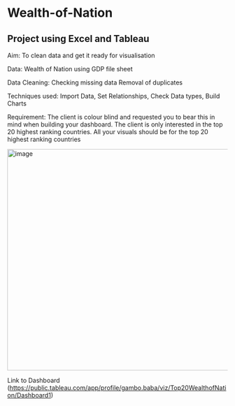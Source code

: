 # Wealth-of-Nation
## Project using Excel and Tableau

Aim: To clean data and  get it ready for visualisation

Data: Wealth of Nation using GDP file sheet

Data Cleaning:
Checking missing data
Removal of duplicates

Techniques used:
Import Data,
Set Relationships,
Check Data types,
Build Charts

Requirement: The client is colour blind and requested you to bear this in mind when building your dashboard. The 
client is only interested in the top 20 highest ranking countries. All your visuals should be for the top 
20 highest ranking countries


<img width="507" alt="image" src="https://user-images.githubusercontent.com/129055280/227955202-126b39d7-6dd8-4112-9a73-a4c0b8b6ba86.png">

Link to Dashboard (https://public.tableau.com/app/profile/gambo.baba/viz/Top20WealthofNation/Dashboard1)

